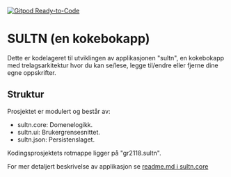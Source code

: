 [![Gitpod Ready-to-Code](https://img.shields.io/badge/Gitpod-Ready--to--Code-blue?logo=gitpod)](https://gitpod.stud.ntnu.no/#https://gitlab.stud.idi.ntnu.no/it1901/groups-2021/gr2118/gr2118)

# SULTN (en kokebokapp)

Dette er kodelageret til utviklingen av applikasjonen "sultn", en kokebokapp med trelagsarkitektur hvor du kan se/lese, legge til/endre eller fjerne dine egne oppskrifter.

## Struktur

Prosjektet er modulert og består av:
- sultn.core:   Domenelogikk.
- sultn.ui:     Brukergrensesnittet.
- sultn.json:   Persistenslaget.

Kodingsprosjektets rotmappe ligger på "gr2118.sultn".

For mer detaljert beskrivelse av applikasjon se [readme.md i sultn.core](sultn/readme.md)